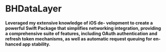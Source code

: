 # BHDataLayer

#### Leveraged my extensive knowledge of iOS de- velopment to create a powerful Swift Package that simplifies networking integration, providing a comprehensive suite of features, including OAuth authentication and refresh token mechanisms, as well as automatic request queuing for en- hanced app stability.
